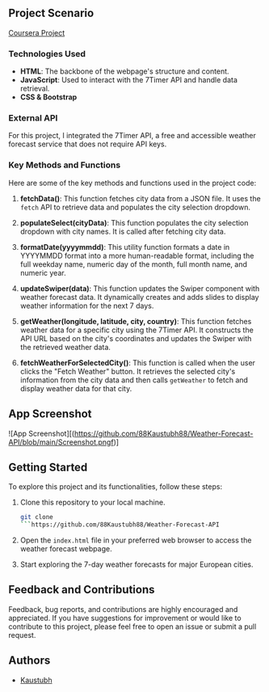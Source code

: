 ## Project Scenario

[Coursera Project](https://www.coursera.org/learn/showcase-build-a-website-api-html-javascript-json/home/welcome)

### Technologies Used

- **HTML**: The backbone of the webpage's structure and content.
- **JavaScript**: Used to interact with the 7Timer API and handle data retrieval.
- **CSS & Bootstrap**

### External API

For this project, I integrated the 7Timer API, a free and accessible weather forecast service that does not require API keys.

### Key Methods and Functions

Here are some of the key methods and functions used in the project code:

1. **fetchData()**: This function fetches city data from a JSON file. It uses the `fetch` API to retrieve data and populates the city selection dropdown.

2. **populateSelect(cityData)**: This function populates the city selection dropdown with city names. It is called after fetching city data.

3. **formatDate(yyyymmdd)**: This utility function formats a date in YYYYMMDD format into a more human-readable format, including the full weekday name, numeric day of the month, full month name, and numeric year.

4. **updateSwiper(data)**: This function updates the Swiper component with weather forecast data. It dynamically creates and adds slides to display weather information for the next 7 days.

5. **getWeather(longitude, latitude, city, country)**: This function fetches weather data for a specific city using the 7Timer API. It constructs the API URL based on the city's coordinates and updates the Swiper with the retrieved weather data.

6. **fetchWeatherForSelectedCity()**: This function is called when the user clicks the "Fetch Weather" button. It retrieves the selected city's information from the city data and then calls `getWeather` to fetch and display weather data for that city.

## App Screenshot

![App Screenshot][(https://github.com/88Kaustubh88/Weather-Forecast-API/blob/main/Screenshot.pngf)]

## Getting Started

To explore this project and its functionalities, follow these steps:

1. Clone this repository to your local machine.

   ```bash
   git clone 
   ```https://github.com/88Kaustubh88/Weather-Forecast-API

2. Open the `index.html` file in your preferred web browser to access the weather forecast webpage.

3. Start exploring the 7-day weather forecasts for major European cities.

## Feedback and Contributions

Feedback, bug reports, and contributions are highly encouraged and appreciated. If you have suggestions for improvement or would like to contribute to this project, please feel free to open an issue or submit a pull request.

## Authors

- [Kaustubh](https://github.com/88Kaustubh88)


[def]: https://github.com/88Kaustubh88/Weather-Forecast-API/blob/main/Screenshot.png
